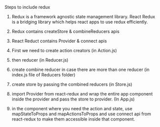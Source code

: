 Steps to include redux

1. Redux is a framework agnostic state management library. React Redux is a bridging library which helps react apps to use redux efficiently.
2. Redux contains createStore & combineReducers apis
3. React Reduct contains Provider & connect apis

4. First we need to create action creators (in Action.js)
5. then reducer (in Reducer.js)
6. create combine reducer in case there are more than one reducer (in index.js file of Reducers folder)
7. create store by passing the combined reducers (in Store.js)
8. import Provider from react-redux and wrap the entire app component inside the provider and pass the store to provider. (In App.js)
9. in the component where you need the action and state, use mapStateToProps and mapActionsToProps and use connect api from react-redux to make them accessible inside that component.
